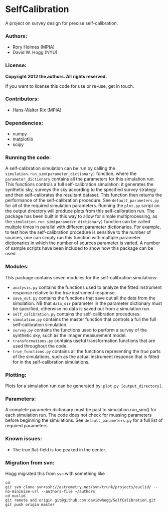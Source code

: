 # SelfCalibration

A project on survey design for precise self-calibration.

### Authors:

* Rory Holmes (MPIA)
* David W. Hogg (NYU)

### License:

**Copyright 2012 the authors.  All rights reserved.**

If you want to license this code for use or re-use, get in touch.

### Contributors:

* Hans-Walter Rix (MPIA)

### Dependencies:

* numpy
* matplotlib
* scipy

### Running the code:

A self-calibration simulation can be run by calling the `simulation.run_sim(parameter_dictionary)` function, where the `parameter_dictionary` contains all the parameters for this simulation run. This functions controls a full self-calibration simulation: it generates the synthetic sky, surveys the sky according to the specified survey strategy and then self-calibrates the resultant dataset. This function then returns the performance of the self-calibration procedure. See `default_parameters.py` for all of the required simulation parameters. Running the `plot.py` script on the output directory will produce plots from this self-calibration run. The package has been built in this way to allow for simple multiprocessing, as the `simulation.run_sim(parameter_dictionary)` function can be called multiple times in parallel with different parameter dictionaries. For example, to test how the self-calibration procedure is sensitive to the number of sources, one can simply run this function with multiple parameter dictionaries in which the number of sources parameter is varied. A number of sample scripts have been included to show how this package can be used.

### Modules:

This package contains seven modules for the self-calibration simulations:
* `analysis.py` contains the functions used to analyze the fitted instrument response relative to the *true* instrument response.
* `save_out.py` contains the functions that save out all the data from the simulation. NB that `data_dir` parameter in the parameter dictionary must be specified, otherwise no data is saved out from a simulation run.
* `self_calibration.py` contains the self-calibration procedures.
* `simulation.py` contains the master function that controls a full the full self-calibration simulation.
* `survey.py` contains the functions used to perform a survey of the synthetic sky, such as the imager measurement model.
* `transformations.py` contains useful transformation functions that are used throughout the code.
* `true_functions.py` contains all the functions representing the *true* parts of the simulations, such as the actual instrument response that is fitted for in the self-calibration simulations.  

### Plotting:

Plots for a simulation run can be generated by: `plot.py [output_directory]`.

### Parameters:

A complete parameter dictionary must be past to simulation.run_sim() for each simulation run. The code does not check for mussing parameters before beginning the simulations. See `default_parameters.py` for a full list of required parameters.


### Known issues:

* The true flat-field is too peaked in the center.

### Migration from svn:

Hogg migrated this from `svn` with something like

    cd
    git svn clone svn+ssh://astrometry.net/svn/trunk/projects/euclid/ --no-minimize-url --authors-file ~/authors
    cd euclid
    git remote add origin git@github.com:davidwhogg/SelfCalibration.git
    git push origin master
